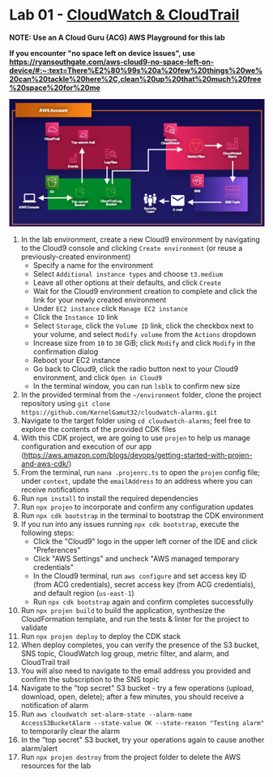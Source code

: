 # Lab 01 - [CloudWatch & CloudTrail](https://learn.acloud.guru/handson/a3839dd5-7088-4941-9e7e-fd04f006ccd2)

**NOTE: Use an A Cloud Guru (ACG) AWS Playground for this lab**

**If you encounter "no space left on device issues", use https://ryansouthgate.com/aws-cloud9-no-space-left-on-device/#:~:text=There%E2%80%99s%20a%20few%20things%20we%20can%20tackle%20here%2C,clean%20up%20that%20much%20free%20space%20for%20me**

![Week06/ Lab01](../images/week06-lab01.png)

1. In the lab environment, create a new Cloud9 environment by navigating to the Cloud9 console and clicking `Create environment` (or reuse a previously-created environment)
    - Specify a name for the environment
    - Select `Additional instance types` and choose `t3.medium`
    - Leave all other options at their defaults, and click `Create`
    - Wait for the Cloud9 environment creation to complete and click the link for your newly created environment
    - Under `EC2 instance` click `Manage EC2 instance`
    - Click the `Instance ID` link
    - Select `Storage`, click the `Volume ID` link, click the checkbox next to your volume, and select `Modify volume` from the `Actions` dropdown
    - Increase size from `10` to `30` GiB; click `Modify` and click `Modify` in the confirmation dialog
    - Reboot your EC2 instance
    - Go back to Cloud9, click the radio button next to your Cloud9 environment, and click `Open in Cloud9`
    - In the terminal window, you can run `lsblk` to confirm new size
1. In the provided terminal from the `~/environment` folder, clone the project repository using `git clone https://github.com/KernelGamut32/cloudwatch-alarms.git`
1. Navigate to the target folder using `cd cloudwatch-alarms`; feel free to explore the contents of the provided CDK files
1. With this CDK project, we are going to use `projen` to help us manage configuration and execution of our app (https://aws.amazon.com/blogs/devops/getting-started-with-projen-and-aws-cdk/)
1. From the terminal, run `nano .projenrc.ts` to open the `projen` config file; under `context`, update the `emailAddress` to an address where you can receive notifications
1. Run `npm install` to install the required dependencies
1. Run `npx projen` to incorporate and confirm any configuration updates
1. Run `npx cdk bootstrap` in the terminal to bootstrap the CDK environment
1. If you run into any issues running `npx cdk bootstrap`, execute the following steps:
    - Click the "Cloud9" logo in the upper left corner of the IDE and click "Preferences"
    - Click "AWS Settings" and uncheck "AWS managed temporary credentials"
    - In the Cloud9 terminal, run `aws configure` and set access key ID (from ACG credentials), secret access key (from ACG credentials), and default region (`us-east-1`)
    - Run `npx cdk bootstrap` again and confirm completes successfully
1. Run `npx projen build` to build the application, synthesize the CloudFormation template, and run the tests & linter for the project to validate
1. Run `npx projen deploy` to deploy the CDK stack
1. When deploy completes, you can verify the presence of the S3 bucket, SNS topic, CloudWatch log group, metric filter, and alarm, and CloudTrail trail
1. You will also need to navigate to the email address you provided and confirm the subscription to the SNS topic
1. Navigate to the "top secret" S3 bucket - try a few operations (upload, download, open, delete); after a few minutes, you should receive a notification of alarm
1. Run `aws cloudwatch set-alarm-state --alarm-name AccessS3BucketAlarm --state-value OK --state-reason "Testing alarm"` to temporarily clear the alarm
1. In the "top secret" S3 bucket, try your operations again to cause another alarm/alert
1. Run `npx projen destroy` from the project folder to delete the AWS resources for the lab
